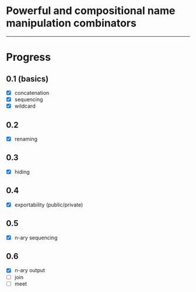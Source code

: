 # Powerful and compositional name manipulation combinators

---

# Progress

## 0.1 (basics)

- [x] concatenation
- [x] sequencing
- [x] wildcard

## 0.2

- [x] renaming

## 0.3

- [x] hiding

## 0.4

- [x] exportability (public/private)

## 0.5

- [x] n-ary sequencing

## 0.6

- [x] n-ary output
- [ ] join
- [ ] meet
